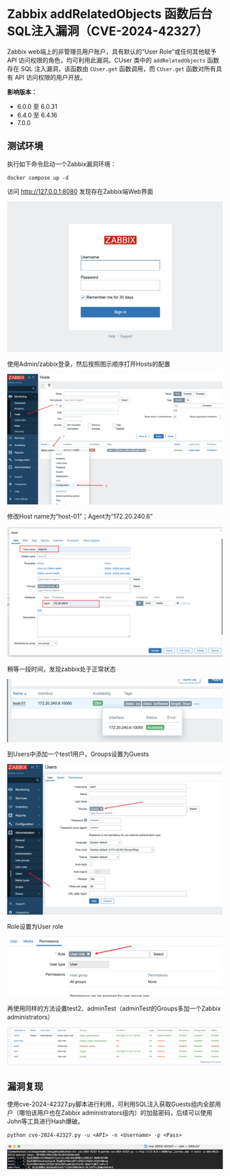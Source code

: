 # Zabbix addRelatedObjects 函数后台SQL注入漏洞（CVE-2024-42327）

Zabbix web端上的非管理员用户账户，具有默认的“User Role”或任何其他赋予 API 访问权限的角色，均可利用此漏洞。CUser 类中的 `addRelatedObjects` 函数存在 SQL 注入漏洞，该函数由 `CUser.get` 函数调用，而 `CUser.get` 函数对所有具有 API 访问权限的用户开放。

**影响版本：**

- 6.0.0 至 6.0.31
- 6.4.0 至 6.4.16 
- 7.0.0

## 测试环境

执行如下命令启动一个Zabbix漏洞环境：

```
docker compose up -d
```

访问 http://127.0.0.1:8080 发现存在Zabbix端Web界面

![1](1.png)

使用Admin/zabbix登录，然后按照图示顺序打开Hosts的配置

![2](2.png)

修改Host name为“host-01”；Agent为“172.20.240.6”

![3](3.png)

稍等一段时间，发现zabbix处于正常状态

![4](4.png)

到Users中添加一个test1用户，Groups设置为Guests

![5](5.png)

Role设置为User role

![6](6.png)

再使用同样的方法设置test2、adminTest（adminTest的Groups多加一个Zabbix administrators）

![7](7.png)

## 漏洞复现

使用cve-2024-42327.py脚本进行利用，可利用SQL注入获取Guests组内全部用户（哪怕该用户也在Zabbix administrators组内）的加盐密码，后续可以使用John等工具进行Hash爆破。

```
python cve-2024-42327.py -u <API> -n <Username> -p <Pass>
```

![8](8.png)

